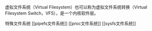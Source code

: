 虚拟文件系统（Virtual Filesystem）也可以称为虚拟文件系统转换（Virtual Filesystem Switch，VFS），是一个内核软件层。

特殊文件系统
[[pipefs文件系统]]
[[proc文件系统]]
[[sysfs文件系统]]
